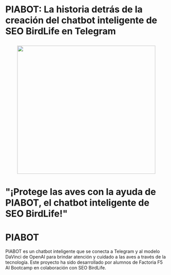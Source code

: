 <h1 align="center">
  <p align="left">PIABOT: La historia detrás de la creación del chatbot inteligente de SEO BirdLife en Telegram
</p>
  <img align="center" width="430" height="400" src="https://user-images.githubusercontent.com/108665441/229458783-2cf57206-b23e-4b6a-809f-5eb929e31e0e.png">

</h1>

# "¡Protege las aves con la ayuda de PIABOT, el chatbot inteligente de SEO BirdLife!"

# PIABOT 
PIABOT es un chatbot inteligente que se conecta a Telegram y al modelo DaVinci de OpenAI para brindar atención y cuidado a las aves a través de la tecnología. Este proyecto ha sido desarrollado por alumnos de Factoria F5 AI Bootcamp en colaboración con SEO BirdLife.
